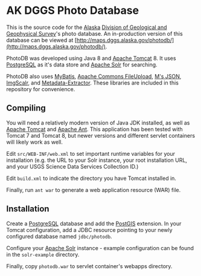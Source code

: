 AK DGGS Photo Database
======================

This is the source code for the [Alaska](http://alaska.gov)
[Division of Geological and Geophysical Survey](http://dggs.alaska.gov)'s
photo database. An in-production version of this database can be viewed at
[http://maps.dggs.alaska.gov/photodb/](http://maps.dggs.alaska.gov/photodb/).

PhotoDB was developed using Java 8 and
[Apache Tomcat](https://tomcat.apache.org/) 8.
It uses [PostgreSQL](https://www.postgresql.org/) as it's data store
and [Apache Solr](https://lucene.apache.org/solr/) for searching.

PhotoDB also uses
[MyBatis](http://www.mybatis.org/mybatis-3/),
[Apache Commons FileUpload](https://commons.apache.org/proper/commons-fileupload/),
[M's JSON](http://mjson.sourceforge.net/),
[ImgScalr](https://github.com/rkalla/imgscalr), and
[Metadata-Extractor](https://drewnoakes.com/code/exif/). These libraries
are included in this repository for convenience.


Compiling
---------

You will need a relatively modern version of Java JDK installed, as well as
[Apache Tomcat](https://tomcat.apache.org/) and
[Apache Ant](https://ant.apache.org/). This application has been tested
with Tomcat 7 and Tomcat 8, but newer versions and different
servlet containers will likely work as well.

Edit `src/WEB-INF/web.xml` to set important runtime variables for your
installation (e.g. the URL to your Solr instance, your root installation
URL, and your USGS Science Data Services Collection ID.)

Edit `build.xml` to indicate the directory you have Tomcat installed in.

Finally, run `ant war` to generate a web application resource (WAR) file.


Installation
------------

Create a [PostgreSQL](https://www.postgresql.org/) database and add the
[PostGIS](http://postgis.net/) extension. In your Tomcat configuration,
add a JDBC resource pointing to your newly configured database named
`jdbc/photodb`.

Configure your [Apache Solr](https://lucene.apache.org/solr/) instance -
example configuration can be found in the `solr-example` directory.

Finally, copy `photodb.war` to servlet container's webapps directory.
